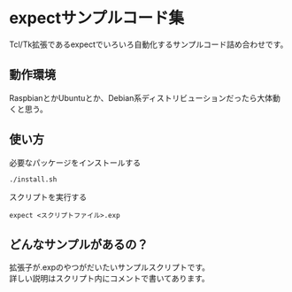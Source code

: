 # expectサンプルコード集

Tcl/Tk拡張であるexpectでいろいろ自動化するサンプルコード詰め合わせです。

## 動作環境

RaspbianとかUbuntuとか、Debian系ディストリビューションだったら大体動くと思う。

## 使い方

必要なパッケージをインストールする

```
./install.sh
```

スクリプトを実行する

```
expect <スクリプトファイル>.exp
```

## どんなサンプルがあるの？

拡張子が.expのやつがだいたいサンプルスクリプトです。  
詳しい説明はスクリプト内にコメントで書いてあります。
